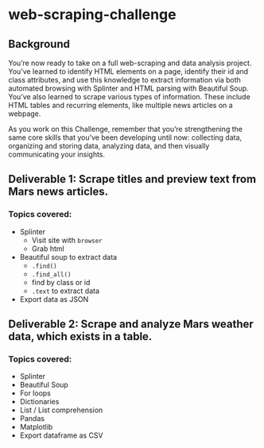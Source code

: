 # web-scraping-challenge
## Background
You’re now ready to take on a full web-scraping and data analysis project. You’ve learned to identify HTML elements on a page, identify their id and class attributes, and use this knowledge to extract information via both automated browsing with Splinter and HTML parsing with Beautiful Soup. You’ve also learned to scrape various types of information. These include HTML tables and recurring elements, like multiple news articles on a webpage.

As you work on this Challenge, remember that you’re strengthening the same core skills that you’ve been developing until now: collecting data, organizing and storing data, analyzing data, and then visually communicating your insights.

## Deliverable 1: Scrape titles and preview text from Mars news articles.
### Topics covered:
- Splinter
    - Visit site with `browser`
    - Grab html
- Beautiful soup to extract data
    - `.find()`
    - `.find_all()`
    - find by class or id
    - `.text` to extract data
- Export data as JSON
## Deliverable 2: Scrape and analyze Mars weather data, which exists in a table.
### Topics covered: 
- Splinter
- Beautiful Soup
- For loops
- Dictionaries
- List / List comprehension
- Pandas
- Matplotlib
- Export dataframe as CSV
